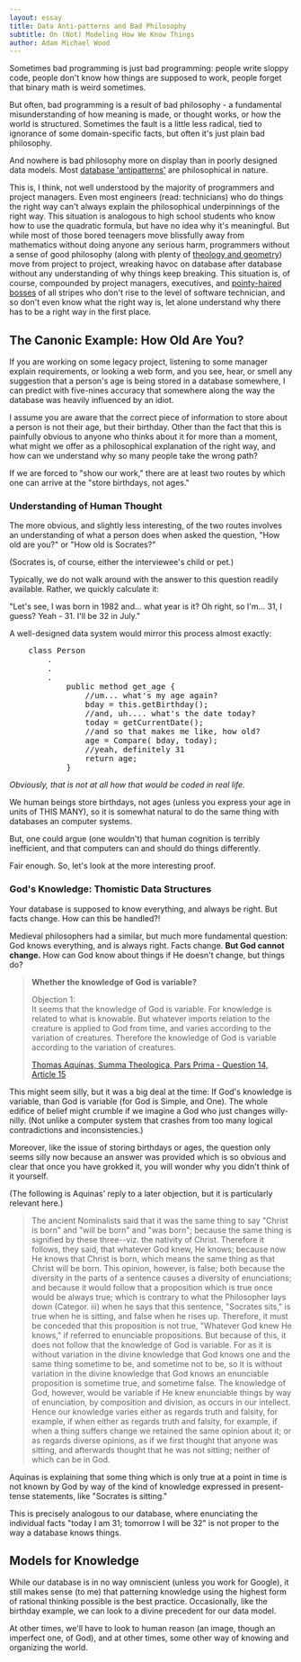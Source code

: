 ```yaml
---
layout: essay
title: Data Anti-patterns and Bad Philosophy
subtitle: On (Not) Modeling How We Know Things
author: Adam Michael Wood
---
```


Sometimes bad programming is just bad programming: people write sloppy code, people don't know how things are supposed to work, people forget that binary math is weird sometimes.

But often, bad programming is a result of bad philosophy - a fundamental misunderstanding of how meaning is made, or thought works, or how the world is structured. Sometimes the fault is a little less radical, tied to ignorance of some domain-specific facts, but often it's just plain bad philosophy.

And nowhere is bad philosophy more on display than in poorly designed data models. Most [database 'antipatterns'](http://www.amazon.com/gp/product/B00A376BB2/ref=as_li_ss_tl?ie=UTF8&camp=1789&creative=390957&creativeASIN=B00A376BB2&linkCode=as2&tag=musforsun-20) are philosophical in nature.

This is, I think, not well understood by the majority of programmers and project managers. Even most engineers (read: technicians) who do things the right way can't always explain the philosophical underpinnings of the right way. This situation is analogous to high school students who know how to use the quadratic formula, but have no idea why it's meaningful. But while most of those bored teenagers move blissfully away from mathematics without doing anyone any serious harm, programmers without a sense of good philosophy (along with plenty of [theology and geometry](http://www.amazon.com/gp/product/0517122707/ref=as_li_ss_tl?ie=UTF8&camp=1789&creative=390957&creativeASIN=0517122707&linkCode=as2&tag=musforsun-20)) move from project to project, wreaking havoc on database after database without any understanding of why things keep breaking. This situation is, of course, compounded by project managers, executives, and [pointy-haired bosses](http://www.amazon.com/gp/product/B007O8101E/ref=as_li_ss_tl?ie=UTF8&camp=1789&creative=390957&creativeASIN=B007O8101E&linkCode=as2&tag=musforsun-20) of all stripes who don't rise to the level of software technician, and so don't even know what the right way is, let alone understand why there has to be a right way in the first place.

## The Canonic Example: How Old Are You?

If you are working on some legacy project, listening to some manager explain requirements, or looking a web form, and you see, hear, or smell any suggestion that a person's age is being stored in a database somewhere, I can predict with five-nines accuracy that somewhere along the way the database was heavily influenced by an idiot.

I assume you are aware that the correct piece of information to store about a person is not their age, but their birthday. Other than the fact that this is painfully obvious to anyone who thinks about it for more than a moment, what might we offer as a philosophical explanation of the right way, and how can we understand why so many people take the wrong path?

If we are forced to "show our work," there are at least two routes by which one can arrive at the "store birthdays, not ages."

### Understanding of Human Thought

The more obvious, and slightly less interesting, of the two routes involves an understanding of what a person does when asked the question, "How old are you?" or "How old is Socrates?" 

(Socrates is, of course, either the interviewee's child or pet.)

Typically, we do not walk around with the answer to this question readily available. Rather, we quickly calculate it:

"Let's see, I was born in 1982 and... what year is it? Oh right, so I'm... 31, I guess? Yeah - 31. I'll be 32 in July."

A well-designed data system would mirror this process almost exactly:
<pre>
    class Person
        .
        .
        .
            public method get_age {
                //um... what's my age again?
                bday = this.getBirthday();
                //and, uh.... what's the date today?
                today = getCurrentDate();
                //and so that makes me like, how old?
                age = Compare( bday, today);
                //yeah, definitely 31
                return age;
            }
</pre>
*Obviously, that is not at all how that would be coded in real life.*

We human beings store birthdays, not ages (unless you express your age in units of THIS MANY), so it is somewhat natural to do the same thing with databases an computer systems.

But, one could argue (one wouldn't) that human cognition is terribly inefficient, and that computers can and should do things differently.

Fair enough. So, let's look at the more interesting proof.

### God's Knowledge: Thomistic Data Structures

Your database is supposed to know everything, and always be right. But facts change. How can this be handled?!

Medieval philosophers had a similar, but much more fundamental question:
God knows everything, and is always right. Facts change. **But God cannot change.** How can God know about things if He doesn't change, but things do?

> **Whether the knowledge of God is variable?**
>
>Objection 1:  
>It seems that the knowledge of God is variable. For knowledge is related to what is knowable. But whatever imports relation to the creature is applied to God from time, and varies according to the variation of creatures. Therefore the knowledge of God is variable according to the variation of creatures.
>
>[Thomas Aquinas, Summa Theologica, Pars Prima - Question 14, Article 15](http://home.newadvent.org/summa/1014.htm#article15)

This might seem silly, but it was a big deal at the time: If God's knowledge is variable, than God is variable (for God is Simple, and One). The whole edifice of belief might crumble if we imagine a God who just changes willy-nilly. (Not unlike a computer system that crashes from too many logical contradictions and inconsistencies.)

Moreover, like the issue of storing birthdays or ages, the question only seems silly now because an answer was provided which is so obvious and clear that once you have grokked it, you will wonder why you didn't think of it yourself.

(The following is Aquinas' reply to a later objection, but it is particularly relevant here.)

>The ancient Nominalists said that it was the same thing to say "Christ is born" and "will be born" and "was born"; because the same thing is signified by these three--viz. the nativity of Christ. Therefore it follows, they said, that whatever God knew, He knows; because now He knows that Christ is born, which means the same thing as that Christ will be born. This opinion, however, is false; both because the diversity in the parts of a sentence causes a diversity of enunciations; and because it would follow that a proposition which is true once would be always true; which is contrary to what the Philosopher lays down (Categor. iii) when he says that this sentence, "Socrates sits," is true when he is sitting, and false when he rises up. Therefore, it must be conceded that this proposition is not true, "Whatever God knew He knows," if referred to enunciable propositions. But because of this, it does not follow that the knowledge of God is variable. For as it is without variation in the divine knowledge that God knows one and the same thing sometime to be, and sometime not to be, so it is without variation in the divine knowledge that God knows an enunciable proposition is sometime true, and sometime false. The knowledge of God, however, would be variable if He knew enunciable things by way of enunciation, by composition and division, as occurs in our intellect. Hence our knowledge varies either as regards truth and falsity, for example, if when either as regards truth and falsity, for example, if when a thing suffers change we retained the same opinion about it; or as regards diverse opinions, as if we first thought that anyone was sitting, and afterwards thought that he was not sitting; neither of which can be in God.

Aquinas is explaining that some thing which is only true at a point in time is not known by God by way of the kind of knowledge expressed in present-tense statements, like "Socrates is sitting." 

This is precisely analogous to our database, where enunciating the individual facts "today I am 31; tomorrow I will be 32" is not proper to the way a database knows things.

## Models for Knowledge

While our database is in no way omniscient (unless you work for Google), it still makes sense (to me) that patterning knowledge using the highest form of rational thinking possible is the best practice. Occasionally, like the birthday example, we can look to a divine precedent for our data model.

At other times, we'll have to look to human reason (an image, though an imperfect one, of God), and at other times, some other way of knowing and organizing the world.


